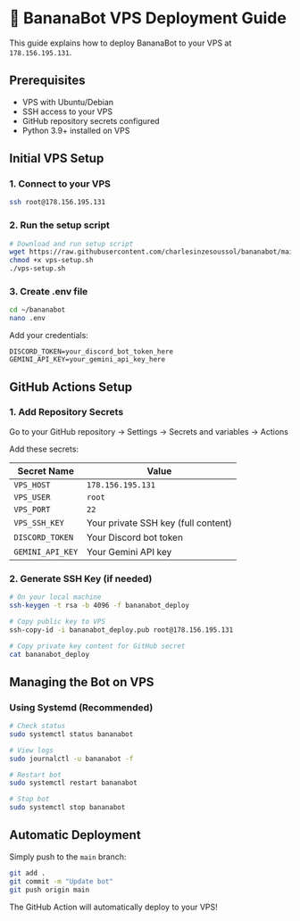 # 🚀 BananaBot VPS Deployment Guide

This guide explains how to deploy BananaBot to your VPS at `178.156.195.131`.

## Prerequisites

- VPS with Ubuntu/Debian
- SSH access to your VPS
- GitHub repository secrets configured
- Python 3.9+ installed on VPS

## Initial VPS Setup

### 1. Connect to your VPS
```bash
ssh root@178.156.195.131
```

### 2. Run the setup script
```bash
# Download and run setup script
wget https://raw.githubusercontent.com/charlesinzesoussol/bananabot/main/scripts/vps-setup.sh
chmod +x vps-setup.sh
./vps-setup.sh
```

### 3. Create .env file
```bash
cd ~/bananabot
nano .env
```

Add your credentials:
```env
DISCORD_TOKEN=your_discord_bot_token_here
GEMINI_API_KEY=your_gemini_api_key_here
```

## GitHub Actions Setup

### 1. Add Repository Secrets

Go to your GitHub repository → Settings → Secrets and variables → Actions

Add these secrets:

| Secret Name | Value |
|------------|-------|
| `VPS_HOST` | `178.156.195.131` |
| `VPS_USER` | `root` |
| `VPS_PORT` | `22` |
| `VPS_SSH_KEY` | Your private SSH key (full content) |
| `DISCORD_TOKEN` | Your Discord bot token |
| `GEMINI_API_KEY` | Your Gemini API key |

### 2. Generate SSH Key (if needed)
```bash
# On your local machine
ssh-keygen -t rsa -b 4096 -f bananabot_deploy

# Copy public key to VPS
ssh-copy-id -i bananabot_deploy.pub root@178.156.195.131

# Copy private key content for GitHub secret
cat bananabot_deploy
```

## Managing the Bot on VPS

### Using Systemd (Recommended)

```bash
# Check status
sudo systemctl status bananabot

# View logs
sudo journalctl -u bananabot -f

# Restart bot
sudo systemctl restart bananabot

# Stop bot
sudo systemctl stop bananabot
```

## Automatic Deployment

Simply push to the `main` branch:
```bash
git add .
git commit -m "Update bot"
git push origin main
```

The GitHub Action will automatically deploy to your VPS!
